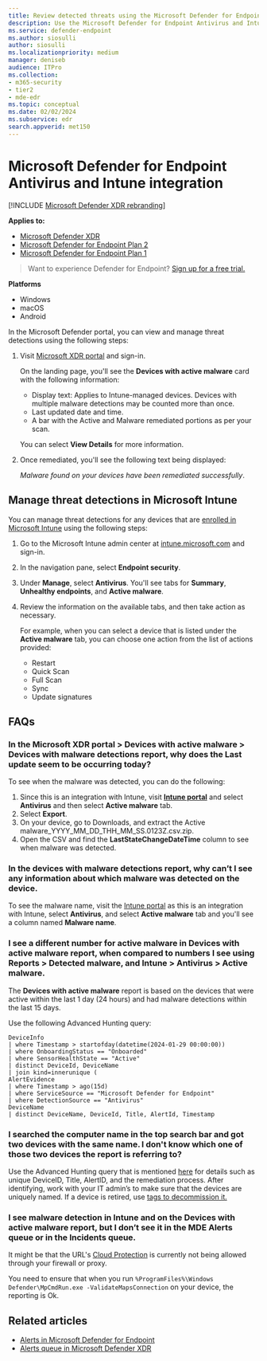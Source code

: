 ```yaml
---
title: Review detected threats using the Microsoft Defender for Endpoint Antivirus and Intune integration 
description: Use the Microsoft Defender for Endpoint Antivirus and Intune integration to view and manage threat detections.
ms.service: defender-endpoint
ms.author: siosulli
author: siosulli
ms.localizationpriority: medium
manager: deniseb
audience: ITPro
ms.collection: 
- m365-security
- tier2
- mde-edr
ms.topic: conceptual
ms.date: 02/02/2024
ms.subservice: edr
search.appverid: met150
---
```


# Microsoft Defender for Endpoint Antivirus and Intune integration

[!INCLUDE [Microsoft Defender XDR rebranding](../../includes/microsoft-defender.md)]

**Applies to:**

- [Microsoft Defender XDR](https://go.microsoft.com/fwlink/?linkid=2118804)
- [Microsoft Defender for Endpoint Plan 2](https://go.microsoft.com/fwlink/p/?linkid=2154037)
- [Microsoft Defender for Endpoint Plan 1](https://go.microsoft.com/fwlink/p/?linkid=2154037)

> Want to experience Defender for Endpoint? [Sign up for a free trial.](https://signup.microsoft.com/create-account/signup?products=7f379fee-c4f9-4278-b0a1-e4c8c2fcdf7e&ru=https://aka.ms/MDEp2OpenTrial?ocid=docs-wdatp-investigatealerts-abovefoldlink)

**Platforms**

- Windows
- macOS
- Android

In the Microsoft Defender portal, you can view and manage threat detections using the following steps:

1. Visit [Microsoft XDR portal](https://security.microsoft.com/) and sign-in. 

    On the landing page, you'll see the **Devices with active malware** card with the following information: 

    - Display text: Applies to Intune-managed devices. Devices with multiple malware detections may be counted more than once.
    - Last updated date and time.
    - A bar with the Active and Malware remediated portions as per your scan. 

    You can select **View Details** for more information.

2. Once remediated, you'll see the following text being displayed:

    *Malware found on your devices have been remediated successfully*.

## Manage threat detections in Microsoft Intune

You can manage threat detections for any devices that are [enrolled in Microsoft Intune](/mem/intune/enrollment/windows-enrollment-methods) using the following steps:

1. Go to the Microsoft Intune admin center at [intune.microsoft.com](https://intune.microsoft.com) and sign-in.

2. In the navigation pane, select **Endpoint security**. 

3. Under **Manage**, select **Antivirus**. You'll see tabs for **Summary**, **Unhealthy endpoints**, and **Active malware**.

4. Review the information on the available tabs, and then take action as necessary.

    For example, when you can select a device that is listed under the **Active malware** tab, you can choose one action from the list of actions provided: 
     - Restart
     - Quick Scan
     - Full Scan
     - Sync
     - Update signatures

## FAQs

### In the Microsoft XDR portal > Devices with active malware > Devices with malware detections report, why does the Last update seem to be occurring today?

To see when the malware was detected, you can do the following:

1. Since this is an integration with Intune, visit [**Intune portal**](https://intune.microsoft.com) and select **Antivirus** and then select **Active malware** tab.
2. Select **Export**.  
3. On your device, go to Downloads, and extract the Active malware_YYYY_MM_DD_THH_MM_SS.0123Z.csv.zip.
4. Open the CSV and find the **LastStateChangeDateTime** column to see when malware was detected.

### In the devices with malware detections report, why can’t I see any information about which malware was detected on the device. 

To see the malware name, visit the [Intune portal](https://intune.microsoft.com) as this is an integration with Intune, select **Antivirus**,  and select **Active malware** tab and you'll see a column named **Malware name**.

### I see a different number for active malware in Devices with active malware report, when compared to numbers I see using Reports > Detected malware, and Intune > Antivirus > Active malware.

The **Devices with active malware** report is based on the devices that were active within the last 1 day (24 hours) and had malware detections within the last 15 days.

Use the following Advanced Hunting query: 

```kusto
DeviceInfo 
| where Timestamp > startofday(datetime(2024-01-29 00:00:00)) 
| where OnboardingStatus == "Onboarded" 
| where SensorHealthState == "Active" 
| distinct DeviceId, DeviceName 
| join kind=innerunique ( 
AlertEvidence  
| where Timestamp > ago(15d) 
| where ServiceSource == "Microsoft Defender for Endpoint" 
| where DetectionSource == "Antivirus" 
DeviceName 
| distinct DeviceName, DeviceId, Title, AlertId, Timestamp 
```

### I searched the computer name in the top search bar and got two devices with the same name. I don't know which one of those two devices the report is referring to?

Use the Advanced Hunting query that is mentioned [here](#i-see-a-different-number-for-active-malware-in-devices-with-active-malware-report-when-compared-to-numbers-i-see-using-reports--detected-malware-and-intune--antivirus--active-malware) for details such as unique DeviceID, Title, AlertID, and the remediation process. After identifying, work with your IT admin’s to make sure that the devices are uniquely named. If a device is retired, use [tags to decommission it.](https://techcommunity.microsoft.com/t5/microsoft-defender-for-endpoint/how-to-use-tagging-effectively-part-1/ba-p/1964058)

### I see malware detection in Intune and on the Devices with active malware report, but I don’t see it in the MDE Alerts queue or in the Incidents queue.

It might be that the URL's [Cloud Protection](configure-network-connections-microsoft-defender-antivirus.md) is currently not being allowed through your firewall or proxy.

You need to ensure that when you run `%ProgramFiles%\Windows Defender\MpCmdRun.exe -ValidateMapsConnection` on your device, the reporting is Ok.

## Related articles

- [Alerts in Microsoft Defender for Endpoint](investigate-alerts.md)
- [Alerts queue in Microsoft Defender XDR](alerts-queue-endpoint-detection-response.md)
